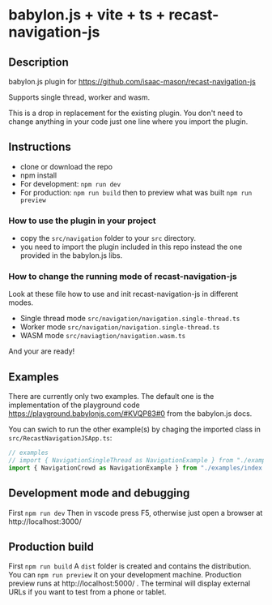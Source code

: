 # babylon.js + vite + ts + recast-navigation-js

## Description

babylon.js plugin for https://github.com/isaac-mason/recast-navigation-js

Supports single thread, worker and wasm.

This is a drop in replacement for the existing plugin. You don't need to change anything in your code just one line where you import the plugin.

## Instructions

- clone or download the repo
- npm install
- For development: `npm run dev`
- For production: `npm run build` then to preview what was built `npm run preview`

### How to use the plugin in your project
- copy the `src/navigation` folder to your `src` directory.
- you need to import the plugin included in this repo instead the one provided in the babylon.js libs.

### How to change the running mode of recast-navigation-js

Look at these file how to use and init recast-navigation-js in different modes.

- Single thread mode `src/navigation/navigation.single-thread.ts`
- Worker mode `src/navigation/navigation.single-thread.ts`
- WASM mode `src/naviagtion/navigation.wasm.ts`

And your are ready!

## Examples

There are currently only two examples. The default one is the implementation of the playground code https://playground.babylonjs.com/#KVQP83#0 from the babylon.js docs.

You can swich to run the other example(s) by chaging the imported class in `src/RecastNavigationJSApp.ts`:

```javascript
// examples
// import { NavigationSingleThread as NavigationExample } from "./examples/index.single-thread";
import { NavigationCrowd as NavigationExample } from "./examples/index.navmesh-crowd";
```

## Development mode and debugging
First `npm run dev`
Then in vscode press F5, otherwise just open a browser at http://localhost:3000/

## Production build
First `npm run build`
A `dist` folder is created and contains the distribution. 
You can `npm run preview` it on your development machine.
Production preview runs at http://localhost:5000/ . The terminal will display external URLs if you want to test from a phone or tablet.


